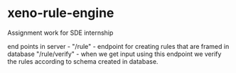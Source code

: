 # xeno-rule-engine
Assignment work for SDE internship

end points in server - 
"/rule" - endpoint for creating rules that are framed in database
"/rule/verify" - when we get input using this endpoint we verify the rules according to schema created in database.
